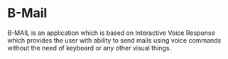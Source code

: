 # B-Mail
B-MAIL is an application which is based on Interactive Voice Response which provides the user with ability to send mails using voice commands without the need of keyboard or any other visual things. 
